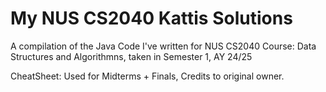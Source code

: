 # My NUS CS2040 Kattis Solutions

A compilation of the Java Code I've written for NUS CS2040 Course: Data Structures and Algorithmns, taken in Semester 1, AY 24/25

CheatSheet: Used for Midterms + Finals, Credits to original owner.
